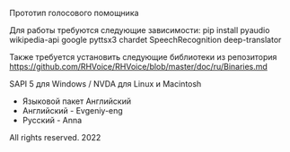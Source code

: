 Прототип голосового помощника

Для работы требуются следующие зависимости: 
pip install pyaudio wikipedia-api google pyttsx3 chardet SpeechRecognition deep-translator

Также требуется установить следующие библиотеки из репозитория https://github.com/RHVoice/RHVoice/blob/master/doc/ru/Binaries.md

SAPI 5 для Windows / NVDA для Linux и Macintosh
* Языковой пакет Английский
* Английский - Evgeniy-eng
* Русский - Anna

All rights reserved.
2022
